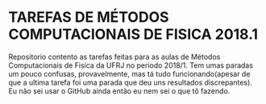 # TAREFAS DE MÉTODOS COMPUTACIONAIS DE FISICA 2018.1
Repositorio contento as tarefas feitas para as aulas de Métodos Computacionais de Fisica da UFRJ no periodo 2018/1.
Tem umas paradas um pouco confusas, provavelmente, mas tá tudo funcionando(apesar de que a ultima tarefa foi uma parada que deu uns resultados discrepantes).
Eu não sei usar o GitHub ainda então eu nem sei o que tô fazendo. <br />
